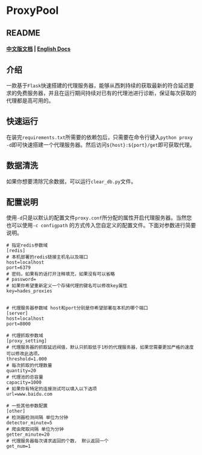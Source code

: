 # ProxyPool
## README
#### [中文版文档](https://github.com/GeekHades1/ProxyPool/blob/master/README-CN.md)   |   [English Docs](https://github.com/GeekHades1/ProxyPool/blob/master/README.md)

## 介绍
一款基于`Flask`快速搭建的代理服务器，能够从西刺持续的获取最新的符合延迟要求的免费服务器，并且在运行期间持续对已有的代理池进行诊断，保证每次获取的代理都是高可用的。

## 快速运行
在装完`requirements.txt`所需要的依赖包后，只需要在命令行键入`python proxy -d`即可快速搭建一个代理服务器。然后访问`${host}:${port}/get`即可获取代理。

## 数据清洗
如果你想要清除冗余数据，可以运行`clear_db.py`文件。

## 配置说明
使用`-d`只是以默认的配置文件`proxy.conf`所分配的属性开启代理服务器。当然您也可以使用`-c configpath` 的方式传入您自定义的配置文件。下面对参数进行简要说明。
```
# 指定redis参数域
[redis]
# 本机部署的redis链接主机名以及端口
host=localhost
port=6379
# 密码，如果有的话打开注释填充，如果没有可以省略
# password=
# 如果你希望重新定义一个存储代理的键名可以修改key属性
key=hades_proxies


# 代理服务器参数域 host和port分别是你希望部署在本机的哪个端口
[server]
host=localhost
port=8000

# 代理抓取参数域
[proxy_setting]
# 代理服务器的抓取延迟阀值，默认只抓取低于1秒的代理服务器，如果您需要更加严格的速度可以修改此选项。
threshold=1.000
# 每次抓取的代理数量
quantity=20  
# 代理池的总容量
capacity=1000
# 如果你有特定的连接测试可以填入以下选项 
url=www.baidu.com

# 一些其他参数配置
[other]
# 检测器检测间隔 单位为分钟
detector_minute=5
# 爬虫爬取间隔 单位为分钟
getter_minute=20
# 代理服务器每次请求返回的个数， 默认返回一个
get_num=1
```
